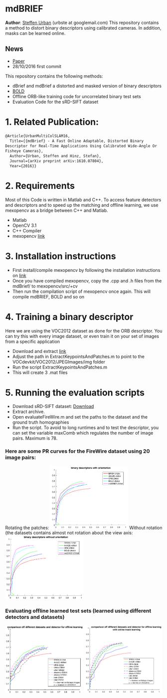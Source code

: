 # mdBRIEF
**Author**: [Steffen Urban](http://www.ipf.kit.edu/english/staff_urban_steffen.php) (urbste at googlemail.com)
This repository contains a method to distort binary descriptors using calibrated cameras.
In addition, masks can be learned online.

## News
- [Paper](https://arxiv.org/abs/1610.07804)
- 28/10/2016 first commit

This repository contains the following methods:
- dBrief and mdBrief a distorted and masked version of binary descriptors
- [BOLD](https://github.com/vbalnt/bold)
- Offline ORB-like training code for uncorrelated binary test sets
- Evaluation Code for the sRD-SIFT dataset

# 1. Related Publication:
    @Article{UrbanMultiColSLAM16,
      Title={{mdBrief} - A Fast Online Adaptable, Distorted Binary Descriptor for Real-Time Applications Using Calibrated Wide-Angle Or Fisheye Cameras},
      Author={Urban, Steffen and Hinz, Stefan},
      Journal={arXiv preprint arXiv:1610.07804},
      Year={2016}}
    
# 2. Requirements
Most of this Code is written in Matlab and C++. To access feature detectors and descriptors and
to speed up the matching and offline learning, we use mexopencv as a bridge between C++ and Matlab.

- Matlab
- OpenCV 3.1
- C++ Compiler
- mexopencv [link](https://github.com/kyamagu/mexopencv)


# 3. Installation instructions

- First install/compile mexopencv by following the installation instructions on [link](https://github.com/kyamagu/mexopencv)
- Once you have compiled mexopencv, copy the .cpp and .h files from the mdBrief/ to mexopencv/src/+cv
- Then run the compilation script of mexopencv once again. This will compile mdBRIEF, BOLD and so on

# 4. Training a binary descriptor 
Here we are using the VOC2012 dataset as done for the ORB descriptor.
You can try this with every image dataset, or even train it on your set of images from a
specific application

- Download and extract [link](http://host.robots.ox.ac.uk/pascal/VOC/voc2012/VOCtrainval_11-May-2012.tar)
- Adjust the path in ExtractKeypointsAndPatches.m to point to the VOCdevkit/VOC2012/JPEGImages/img folder
- Run the script ExtractKeypointsAndPatches.m
- This will create 3 .mat files 


# 5. Running the evaluation scripts

- Download sRD-SIFT dataset: [Download](http://arthronav.isr.uc.pt/~mlourenco/srdsift/dataset.html)
- Extract archive.
- Open evaluateFireWire.m and set the paths to the dataset and the ground truth homographies
- Run the script. To avoid to long runtimes and to test the descriptor, you can set the variable maxComb which regulates the number of image pairs. Maximum is 78.

### Here are some PR curves for the FireWire dataset using 20 image pairs:

Rotating the patches:
<img src="resource/FireWire_withOri.png" width="250">
Without rotation (the datasets contains almost not rotation about the view axis:
<img src="resource/FireWire_withOutOri.png" width="250">

### Evaluating offline learned test sets (learned using different detectors and datasets)

<img src="resource/EvaluateOfflineLearnedTestSets.png" width="250">
<img src="resource/EvaluateOfflineLearnedTestSets_withMasking.png" width="250">
